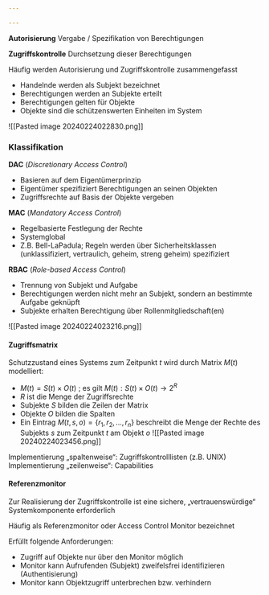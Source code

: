 ```yaml
---

---
```


**Autorisierung**
Vergabe / Spezifikation von Berechtigungen 

**Zugriffskontrolle**
Durchsetzung dieser Berechtigungen

Häufig werden Autorisierung und Zugriffskontrolle zusammengefasst 

- Handelnde werden als Subjekt bezeichnet 
- Berechtigungen werden an Subjekte erteilt 
- Berechtigungen gelten für Objekte 
- Objekte sind die schützenswerten Einheiten im System

![[Pasted image 20240224022830.png]]

### Klassifikation
**DAC** (*Discretionary Access Control*) 
- Basieren auf dem Eigentümerprinzip 
- Eigentümer spezifiziert Berechtigungen an seinen Objekten 
- Zugriffsrechte auf Basis der Objekte vergeben 

**MAC** (*Mandatory Access Control*) 
- Regelbasierte Festlegung der Rechte 
- Systemglobal 
- Z.B. Bell-LaPadula; Regeln werden über Sicherheitsklassen (unklassifiziert, vertraulich, geheim, streng geheim) spezifiziert 

**RBAC** (*Role-based Access Control*) 
- Trennung von Subjekt und Aufgabe 
- Berechtigungen werden nicht mehr an Subjekt, sondern an bestimmte Aufgabe geknüpft 
- Subjekte erhalten Berechtigung über Rollenmitgliedschaft(en)

![[Pasted image 20240224023216.png]]

#### Zugriffsmatrix
Schutzzustand eines Systems zum Zeitpunkt $t$ wird durch Matrix $M(t)$ modelliert: 
- $M(t) = S(t) \times  O(t)$ ; es gilt $M(t): S(t) \times O(t) \rightarrow 2^R$ 
- $R$ ist die Menge der Zugriffsrechte 
- Subjekte $S$ bilden die Zeilen der Matrix 
- Objekte $O$ bilden die Spalten 
- Ein Eintrag $M(t,s,o) = \{r_1,r_2,...,r_n\}$ beschreibt die Menge der Rechte des Subjekts $s$ zum Zeitpunkt $t$ am Objekt $o$
![[Pasted image 20240224023456.png]]

Implementierung „spaltenweise“: Zugriffskontrolllisten (z.B. UNIX) 
Implementierung „zeilenweise“: Capabilities

#### Referenzmonitor
Zur Realisierung der Zugriffskontrolle ist eine sichere, „vertrauenswürdige“ Systemkomponente erforderlich 

Häufig als Referenzmonitor oder Access Control Monitor bezeichnet 

Erfüllt folgende Anforderungen: 
- Zugriff auf Objekte nur über den Monitor möglich 
- Monitor kann Aufrufenden (Subjekt) zweifelsfrei identifizieren (Authentisierung) 
- Monitor kann Objektzugriff unterbrechen bzw. verhindern
